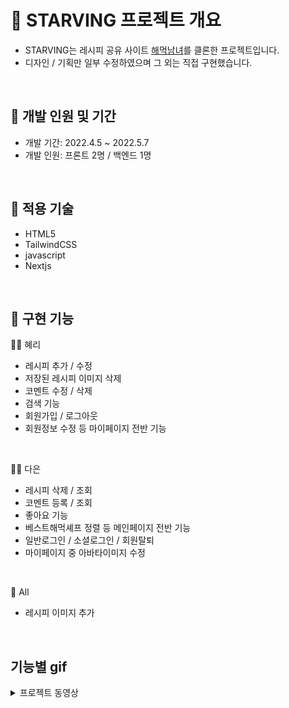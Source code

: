 # 🍳 STARVING 프로젝트 개요
- STARVING는 레시피 공유 사이트 <a href="https://haemukja.com/main" target="_blank"> 해먹남녀</a>를 클론한 프로젝트입니다.
- 디자인 / 기획만 일부 수정하였으며 그 외는 직접 구현했습니다.
<br/>


## 🥗 개발 인원 및 기간
- 개발 기간: 2022.4.5 ~ 2022.5.7
- 개발 인원: 프론트 2명 / 백엔드 1명

<br/>

## 🧂 적용 기술
- HTML5
- TailwindCSS
- javascript
- Nextjs
<br/>

## 🍴 구현 기능
🧑‍🌾 혜리
- 레시피 추가 / 수정
- 저장된 레시피 이미지 삭제
- 코멘트 수정 / 삭제
- 검색 기능
- 회원가입 / 로그아웃
- 회원정보 수정 등 마이페이지 전반 기능
<br/>

👩‍🍳 다은
- 레시피 삭제 / 조회
- 코멘트 등록 / 조회
- 좋아요 기능
- 베스트해먹셰프 정렬 등 메인페이지 전반 기능
- 일반로그인 / 소셜로그인 / 회원탈퇴
- 마이페이지 중 아바타이미지 수정
<br/>

🥂 All
- 레시피 이미지 추가
<br/>

## 기능별 gif
<details>
<summary>프로젝트 동영상</summary>
<div markdown="1">       
<br/>
<img src="https://user-images.githubusercontent.com/64053930/170474805-ca8a65e9-19af-48f9-ae6e-0b76ee917dfe.gif" alt="video"/>
</div>
</details>


